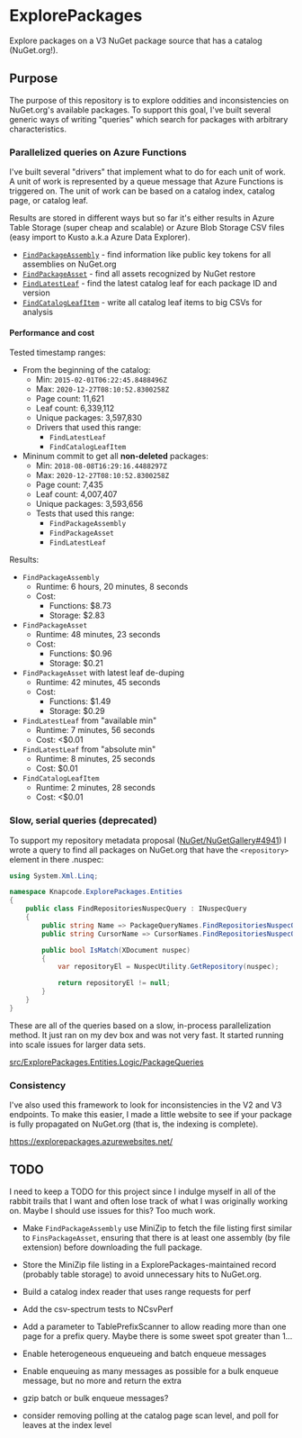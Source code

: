 # ExplorePackages

Explore packages on a V3 NuGet package source that has a catalog (NuGet.org!).

## Purpose

The purpose of this repository is to explore oddities and inconsistencies on NuGet.org's available packages. To support
this goal, I've built several generic ways of writing "queries" which search for packages with arbitrary characteristics.

### Parallelized queries on Azure Functions

I've built several "drivers" that implement what to do for each unit of work. A unit of work is represented by a queue
message that Azure Functions is triggered on. The unit of work can be based on a catalog index, catalog page, or catalog
leaf.

Results are stored in different ways but so far it's either results in Azure Table Storage (super cheap and scalable) or
Azure Blob Storage CSV files (easy import to Kusto a.k.a Azure Data Explorer).

- [`FindPackageAssembly`](src/ExplorePackages.Worker.Logic/CatalogScan/Drivers/FindPackageAssembly/FindPackageAssemblyDriver.cs) - find information like public key tokens for all assemblies on NuGet.org
- [`FindPackageAsset`](src/ExplorePackages.Worker.Logic/CatalogScan/Drivers/FindPackageAsset/FindPackageAssetDriver.cs) - find all assets recognized by NuGet restore
- [`FindLatestLeaf`](src/ExplorePackages.Worker.Logic/CatalogScan/Drivers/FindLatestLeaf/FindLatestLeafDriver.cs) - find the latest catalog leaf for each package ID and version
- [`FindCatalogLeafItem`](src/ExplorePackages.Worker.Logic/CatalogScan/Drivers/FindCatalogLeafItem/FindCatalogLeafItemDriver.cs) - write all catalog leaf items to big CSVs for analysis

#### Performance and cost

Tested timestamp ranges:
- From the beginning of the catalog:
  - Min: `2015-02-01T06:22:45.8488496Z`
  - Max: `2020-12-27T08:10:52.8300258Z`
  - Page count: 11,621
  - Leaf count: 6,339,112
  - Unique packages: 3,597,830
  - Drivers that used this range:
    - `FindLatestLeaf`
    - `FindCatalogLeafItem`
- Mininum commit to get all **non-deleted** packages:
  - Min: `2018-08-08T16:29:16.4488297Z`
  - Max: `2020-12-27T08:10:52.8300258Z`
  - Page count: 7,435
  - Leaf count: 4,007,407
  - Unique packages: 3,593,656
  - Tests that used this range:
    - `FindPackageAssembly`
    - `FindPackageAsset`
    - `FindLatestLeaf`

Results:
- `FindPackageAssembly`
   - Runtime: 6 hours, 20 minutes, 8 seconds
   - Cost:
       - Functions: $8.73
       - Storage: $2.83
- `FindPackageAsset`
   - Runtime: 48 minutes, 23 seconds
   - Cost: 
       - Functions: $0.96
       - Storage: $0.21
- `FindPackageAsset` with latest leaf de-duping
   - Runtime: 42 minutes, 45 seconds
   - Cost: 
       - Functions: $1.49
       - Storage: $0.29
- `FindLatestLeaf` from "available min"
   - Runtime: 7 minutes, 56 seconds
   - Cost: <$0.01
- `FindLatestLeaf` from "absolute min"
   - Runtime: 8 minutes, 25 seconds
   - Cost: $0.01
- `FindCatalogLeafItem`
   - Runtime: 2 minutes, 28 seconds
   - Cost: <$0.01

### Slow, serial queries (deprecated)

To support my repository metadata proposal ([NuGet/NuGetGallery#4941](https://github.com/NuGet/NuGetGallery/issues/4941))
I wrote a query to find all packages on NuGet.org that have the `<repository>` element in there .nuspec:

```csharp
using System.Xml.Linq;

namespace Knapcode.ExplorePackages.Entities
{
    public class FindRepositoriesNuspecQuery : INuspecQuery
    {
        public string Name => PackageQueryNames.FindRepositoriesNuspecQuery;
        public string CursorName => CursorNames.FindRepositoriesNuspecQuery;

        public bool IsMatch(XDocument nuspec)
        {
            var repositoryEl = NuspecUtility.GetRepository(nuspec);

            return repositoryEl != null;
        }
    }
}
```

These are all of the queries based on a slow, in-process parallelization method. It just ran on my dev box and was not
very fast. It started running into scale issues for larger data sets.

[src/ExplorePackages.Entities.Logic/PackageQueries](src/ExplorePackages.Entities.Logic/PackageQueries)

### Consistency

I've also used this framework to look for inconsistencies in the V2 and V3 endpoints. To make this easier, I made a
little website to see if your package is fully propagated on NuGet.org (that is, the indexing is complete).

https://explorepackages.azurewebsites.net/

## TODO

I need to keep a TODO for this project since I indulge myself in all of the rabbit trails that I want and often lose
track of what I was originally working on. Maybe I should use issues for this? Too much work.

- Make `FindPackageAssembly` use MiniZip to fetch the file listing first similar to `FinsPackageAsset`, ensuring that
  there is at least one assembly (by file extension) before downloading the full package.

- Store the MiniZip file listing in a ExplorePackages-maintained record (probably table storage) to avoid unnecessary
  hits to NuGet.org.

- Build a catalog index reader that uses range requests for perf

- Add the csv-spectrum tests to NCsvPerf

- Add a parameter to TablePrefixScanner to allow reading more than one page for a prefix query. Maybe there is some
  sweet spot greater than 1...

- Enable heterogeneous enqueueing and batch enqueue messages

- Enable enqueuing as many messages as possible for a bulk enqueue message, but no more and return the extra

- gzip batch or bulk enqueue messages?

- consider removing polling at the catalog page scan level, and poll for leaves at the index level
